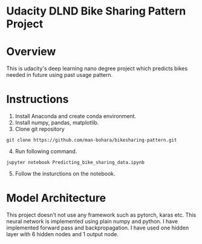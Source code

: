 # Udacity DLND Bike Sharing Pattern Project

# Overview
This is udacity's deep learning nano degree project which predicts bikes needed in future using past usage pattern.

# Instructions
1. Install Anaconda and create conda environment.
2. Install numpy, pandas, matplotlib.
3. Clone git repository
```
git clone https://github.com/man-bohara/bikesharing-pattern.git
```
4. Run following command.
```
jupyter notebook Predicting_bike_sharing_data.ipynb
```
5. Follow the insturctions on the notebook.

# Model Architecture
This project doesn't not use any framework such as pytorch, karas etc. This neural network is implemented using plain numpy and python.
I have implemented forward pass and backpropagation. I have used one hidden layer with 6 hidden nodes and 1 output node.

